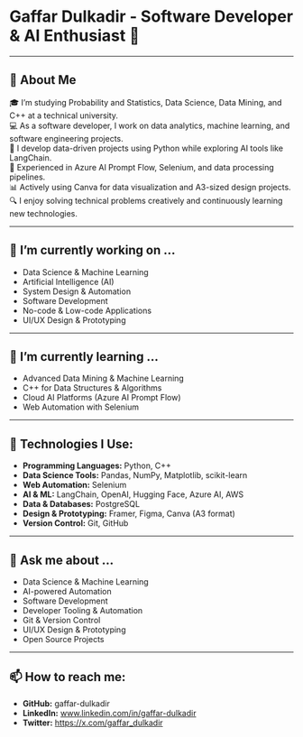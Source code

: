 
# **Gaffar Dulkadir - Software Developer & AI Enthusiast 👋**  

---

## 🧠 About Me  

🎓 I’m studying Probability and Statistics, Data Science, Data Mining, and C++ at a technical university.  
💻 As a software developer, I work on data analytics, machine learning, and software engineering projects.  
🚀 I develop data-driven projects using Python while exploring AI tools like LangChain.  
🧠 Experienced in Azure AI Prompt Flow, Selenium, and data processing pipelines.  
📊 Actively using Canva for data visualization and A3-sized design projects.  
🔍 I enjoy solving technical problems creatively and continuously learning new technologies.  

---

## 🔭 **I’m currently working on ...**  
- Data Science & Machine Learning  
- Artificial Intelligence (AI)  
- System Design & Automation  
- Software Development  
- No-code & Low-code Applications  
- UI/UX Design & Prototyping  

---

## 🌱 **I’m currently learning ...**  
- Advanced Data Mining & Machine Learning  
- C++ for Data Structures & Algorithms  
- Cloud AI Platforms (Azure AI Prompt Flow)  
- Web Automation with Selenium  

---

## 🔧 **Technologies I Use:**  

- **Programming Languages:** Python, C++  
- **Data Science Tools:** Pandas, NumPy, Matplotlib, scikit-learn  
- **Web Automation:** Selenium  
- **AI & ML:** LangChain, OpenAI, Hugging Face, Azure AI, AWS  
- **Data & Databases:** PostgreSQL  
- **Design & Prototyping:** Framer, Figma, Canva (A3 format)  
- **Version Control:** Git, GitHub  


---

## 💬 **Ask me about ...**  
- Data Science & Machine Learning  
- AI-powered Automation  
- Software Development  
- Developer Tooling & Automation  
- Git & Version Control  
- UI/UX Design & Prototyping  
- Open Source Projects  

---
## 📫 **How to reach me:**  
- **GitHub:** gaffar-dulkadir 
- **LinkedIn:** www.linkedin.com/in/gaffar-dulkadir  
- **Twitter:** https://x.com/gaffar_dulkadir
